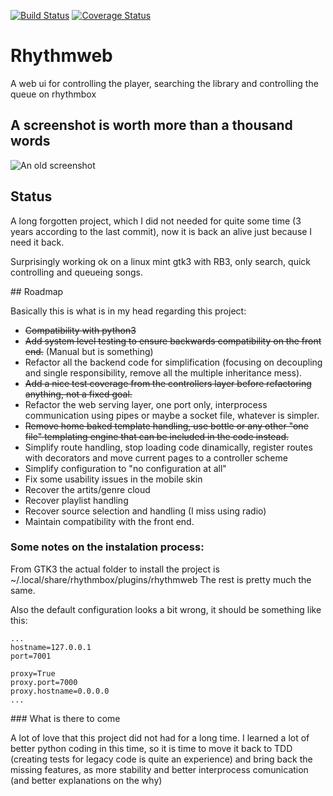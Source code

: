 [![Build Status](https://travis-ci.org/pcarranza/rhythmweb.svg?branch=master)](https://travis-ci.org/pcarranza/rhythmweb)
[![Coverage Status](https://coveralls.io/repos/pcarranza/rhythmweb/badge.png?branch=master)](https://coveralls.io/r/pcarranza/rhythmweb?branch=master)

# Rhythmweb

A web ui for controlling the player, searching the library and controlling the queue on rhythmbox

## A screenshot is worth more than a thousand words

![An old screenshot](https://bitbucket.org/jimcerberus/rhythmweb/wiki/img/play_queue.png)

## Status

A long forgotten project, which I did not needed for quite some time (3 years according to the last commit), now it is back an alive just because I need it back.

Surprisingly working ok on a linux mint gtk3 with RB3, only search, quick controlling and queueing songs.

## Roadmap

Basically this is what is in my head regarding this project:

* ~~Compatibility with python3~~
* ~~Add system level testing to ensure backwards compatibility on the front end.~~ (Manual but is something)
* Refactor all the backend code for simplification (focusing on decoupling and single responsibility, remove all the multiple inheritance mess).
* ~~Add a nice test coverage from the controllers layer before refactoring anything, not a fixed goal.~~
* Refactor the web serving layer, one port only, interprocess communication using pipes or maybe a socket file, whatever is simpler.
* ~~Remove home baked template handling, use bottle or any other "one file" templating engine that can be included in the code instead.~~
* Simplify route handling, stop loading code dinamically, register routes with decorators and move current pages to a controller scheme
* Simplify configuration to "no configuration at all"
* Fix some usability issues in the mobile skin
* Recover the artits/genre cloud
* Recover playlist handling
* Recover source selection and handling (I miss using radio)
* Maintain compatibility with the front end.

### Some notes on the instalation process:

From GTK3 the actual folder to install the project is ~/.local/share/rhythmbox/plugins/rhythmweb
The rest is pretty much the same.

Also the default configuration looks a bit wrong, it should be something like this:

    ...
    hostname=127.0.0.1
    port=7001

    proxy=True
    proxy.port=7000
    proxy.hostname=0.0.0.0
    ...

### What is there to come

A lot of love that this project did not had for a long time. I learned a lot of better python coding in this time, so it is time to move it back to TDD (creating tests for legacy code is quite an experience) and bring back the missing features, as more stability and better interprocess comunication (and better explanations on the why)
